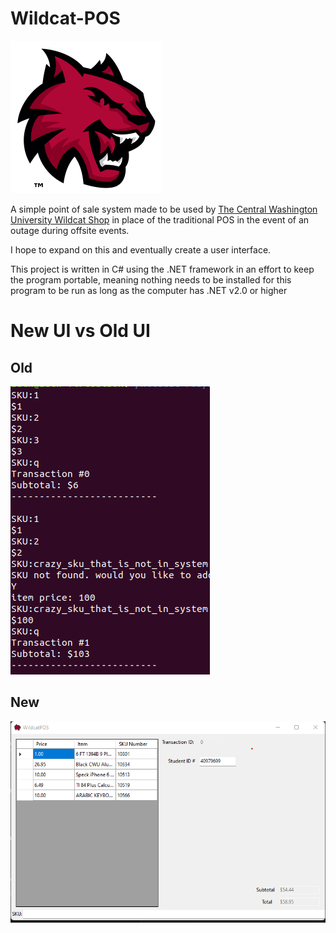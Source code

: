 # Wildcat-POS

![alt_text](https://github.com/cushonz/Wildcat-POS/blob/main/pics/Wildcat%20spirit%20mark%20facing%20right2-cropped.png)

A simple point of sale system made to be used by [The Central Washington University Wildcat Shop](https://wildcatshop.net/) in place of the traditional POS in the event of an outage during offsite events.

I hope to expand on this and eventually create a user interface.

This project is written in C# using the .NET framework in an effort to keep the program portable, meaning nothing needs to be installed for this program to be run as long as the computer has .NET v2.0 or higher

# New UI vs Old UI

## Old

![alt_text](https://github.com/cushonz/Wildcat-POS/blob/main/pics/cashier-view.png)

## New

![alt_text](https://github.com/cushonz/Wildcat-POS/blob/main/pics/NewUI.png)
